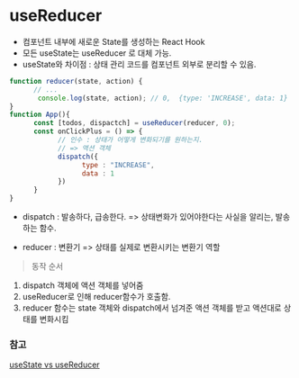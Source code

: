 # useReducer
- 컴포넌트 내부에 새로운 State를 생성하는 React Hook 
- 모든 useState는 useReducer 로 대체 가능.
- useState와 차이점 : 상태 관리 코드를 컴포넌트 외부로 분리할 수 있음.

```javascript 
function reducer(state, action) {
      // ...
       console.log(state, action); // 0,  {type: 'INCREASE', data: 1}
}
function App(){
      const [todos, dispactch] = useReducer(reducer, 0);
      const onClickPlus = () => {
            // 인수 : 상태가 어떻게 변화되기를 원하는지.
            // => 액션 객체
            dispatch({
                  type : "INCREASE", 
                  data : 1
            })
      }
}
```
* dispatch : 발송하다, 급송한다. 
=> 상태변화가 있어야한다는 사실을 알리는, 발송하는 함수.

* reducer : 변환기
=> 상태를 실제로 변환시키는 변환기 역할

> 동작 순서 
1. dispatch 객체에 액션 객체를 넣어줌 
2. useReducer로 인해 reducer함수가 호출함. 
3. reducer 함수는 state 객체와 dispatch에서 넘겨준 액션 객체를 받고 
   액션대로 상태를 변화시킴

### 참고
   [useState vs useReducer](../section12/useReducer,useState.md)
   